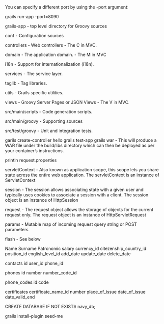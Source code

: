 
You can specify a different port by using the -port argument:

grails run-app -port=8090

grails-app - top level directory for Groovy sources

conf - Configuration sources

controllers - Web controllers - The C in MVC.

domain - The application domain. - The M in MVC

i18n - Support for internationalization (i18n).

services - The service layer.

taglib - Tag libraries.

utils - Grails specific utilities.

views - Groovy Server Pages or JSON Views - The V in MVC.

src/main/scripts - Code generation scripts.

src/main/groovy - Supporting sources

src/test/groovy - Unit and integration tests.


garils create-controller hello
grails test-app
grails war - This will produce a WAR file under the build/libs directory which can then be deployed as per your container’s instructions.


println request.properties

servletContext - Also known as application scope, this scope lets you share state across the entire web application. The servletContext is an instance of ServletContext

session - The session allows associating state with a given user and typically uses cookies to associate a session with a client. The session object is an instance of HttpSession

request - The request object allows the storage of objects for the current request only. The request object is an instance of HttpServletRequest

params - Mutable map of incoming request query string or POST parameters

flash - See below


Name
Surname
Patronomic
salary
currency_id
citezenship_country_id
position_id
english_level_id
add_date
update_date
delete_date


contacts
id
user_id
phone_id


phones
id
number
number_code_id

phone_codes
id
code

certificates
certificate_name_id
number
place_of_issue
date_of_issue
date_valid_end

CREATE DATABASE IF NOT EXISTS navy_db;


grails install-plugin seed-me
